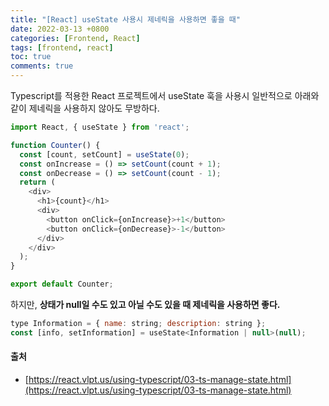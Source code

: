 ```yaml
---
title: "[React] useState 사용시 제네릭을 사용하면 좋을 때"
date: 2022-03-13 +0800
categories: [Frontend, React]
tags: [frontend, react]
toc: true
comments: true
---
```


Typescript를 적용한 React 프로젝트에서 useState 훅을 사용시 일반적으로 아래와 같이 제네릭을 사용하지 않아도 무방하다.

```javascript
import React, { useState } from 'react';

function Counter() {
  const [count, setCount] = useState(0);
  const onIncrease = () => setCount(count + 1);
  const onDecrease = () => setCount(count - 1);
  return (
    <div>
      <h1>{count}</h1>
      <div>
        <button onClick={onIncrease}>+1</button>
        <button onClick={onDecrease}>-1</button>
      </div>
    </div>
  );
}

export default Counter;
```

하지만, <b>상태가 null일 수도 있고 아닐 수도 있을 때 제네릭을 사용하면 좋다.</b> 

```javascript
type Information = { name: string; description: string };
const [info, setInformation] = useState<Information | null>(null);
```

#### 출처
- [https://react.vlpt.us/using-typescript/03-ts-manage-state.html](https://react.vlpt.us/using-typescript/03-ts-manage-state.html)